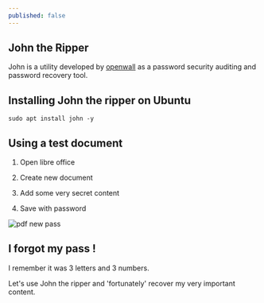 ```yaml
---
published: false
---
```

## John the Ripper

John is a utility developed by [openwall](https://www.openwall.com/john/) as a password security auditing and password recovery tool.


## Installing John the ripper on Ubuntu
```
sudo apt install john -y
```

## Using a test document
1. Open libre office

2. Create new document

3. Add some very secret content

4. Save with password

![pdf new pass](https://github.com/codarrenvelvindron/codarrenvelvindron.github.io/raw/master/images/pdf_save_password.png)

## I forgot my pass !
I remember it was 3 letters and 3 numbers.

Let's use John the ripper and 'fortunately' recover my very important content.

##